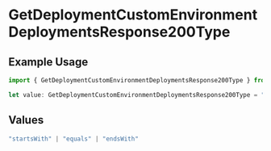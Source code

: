 # GetDeploymentCustomEnvironmentDeploymentsResponse200Type

## Example Usage

```typescript
import { GetDeploymentCustomEnvironmentDeploymentsResponse200Type } from "@vercel/sdk/models/operations";

let value: GetDeploymentCustomEnvironmentDeploymentsResponse200Type = "endsWith";
```

## Values

```typescript
"startsWith" | "equals" | "endsWith"
```